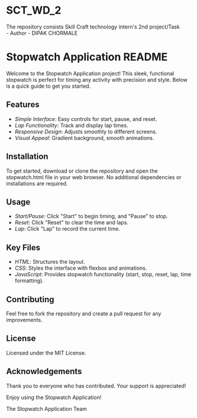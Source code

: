 # SCT_WD_2
The  repository consists Skill Craft technology intern's 2nd project/Task 
<br>- Author - DIPAK CHORMALE
# Stopwatch Application README

Welcome to the Stopwatch Application project! This sleek, functional stopwatch is perfect for timing any activity with precision and style. Below is a quick guide to get you started.

## Features

- *Simple Interface*: Easy controls for start, pause, and reset.
- *Lap Functionality*: Track and display lap times.
- *Responsive Design*: Adjusts smoothly to different screens.
- *Visual Appeal*: Gradient background, smooth animations.

## Installation

To get started, download or clone the repository and open the stopwatch.html file in your web browser. No additional dependencies or installations are required.

## Usage

- *Start/Pause*: Click "Start" to begin timing, and "Pause" to stop.
- *Reset*: Click "Reset" to clear the time and laps.
- *Lap*: Click "Lap" to record the current time.

## Key Files

- *HTML*: Structures the layout.
- *CSS*: Styles the interface with flexbox and animations.
- *JavaScript*: Provides stopwatch functionality (start, stop, reset, lap, time formatting).

## Contributing

Feel free to fork the repository and create a pull request for any improvements.

## License

Licensed under the MIT License.

## Acknowledgements

Thank you to everyone who has contributed. Your support is appreciated!

Enjoy using the Stopwatch Application!

The Stopwatch Application Team
